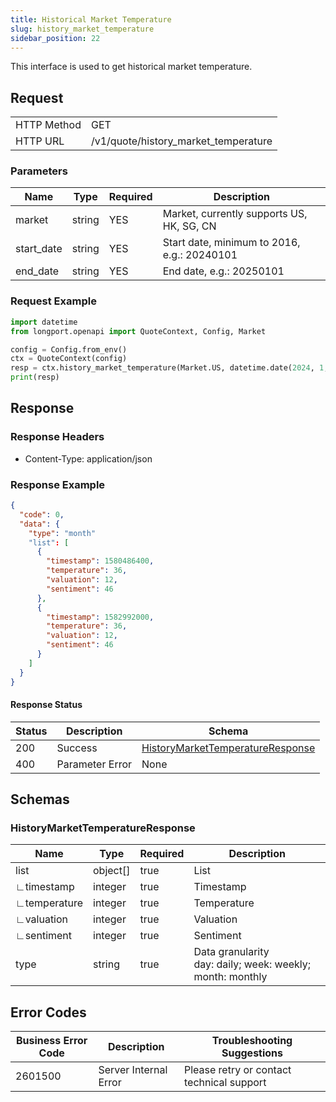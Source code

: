 ```yaml
---
title: Historical Market Temperature
slug: history_market_temperature
sidebar_position: 22
---
```


This interface is used to get historical market temperature.

<SDKLinks module="quote" klass="QuoteContext" method="history_market_temperature" />

## Request

<table className="http-basic">
<tbody>
<tr><td className="http-basic-key">HTTP Method</td><td>GET</td></tr>
<tr><td className="http-basic-key">HTTP URL</td><td>/v1/quote/history_market_temperature</td></tr>
</tbody>
</table>

### Parameters

| Name       | Type   | Required | Description                                 |
|------------|--------|----------|---------------------------------------------|
| market     | string | YES      | Market, currently supports US, HK, SG, CN   |
| start_date | string | YES      | Start date, minimum to 2016, e.g.: 20240101 |
| end_date   | string | YES      | End date, e.g.: 20250101                    |

### Request Example

```python
import datetime
from longport.openapi import QuoteContext, Config, Market

config = Config.from_env()
ctx = QuoteContext(config)
resp = ctx.history_market_temperature(Market.US, datetime.date(2024, 1, 1), datetime.date(2025, 1, 1))
print(resp)
```

## Response

### Response Headers

- Content-Type: application/json

### Response Example

```json
{
  "code": 0,
  "data": {
    "type": "month"
    "list": [
      {
        "timestamp": 1580486400,
        "temperature": 36,
        "valuation": 12,
        "sentiment": 46
      },
      {
        "timestamp": 1582992000,
        "temperature": 36,
        "valuation": 12,
        "sentiment": 46
      }
    ]
  }
}
```

#### Response Status

| Status | Description     | Schema                                                                   |
|--------|-----------------|--------------------------------------------------------------------------|
| 200    | Success         | [HistoryMarketTemperatureResponse](#history_market_temperature_response) |
| 400    | Parameter Error | None                                                                     |

<aside className="success">
</aside>

## Schemas

### HistoryMarketTemperatureResponse

<a id="history_market_temperature_response"></a>

| Name         | Type     | Required | Description                                                     |
|--------------|----------|----------|-----------------------------------------------------------------|
| list         | object[] | true     | List                                                            |
| ∟timestamp   | integer  | true     | Timestamp                                                       |
| ∟temperature | integer  | true     | Temperature                                                     |
| ∟valuation   | integer  | true     | Valuation                                                       |
| ∟sentiment   | integer  | true     | Sentiment                                                       |
| type         | string   | true     | Data granularity <br />day: daily; week: weekly; month: monthly |

## Error Codes

| Business Error Code | Description           | Troubleshooting Suggestions               |
|---------------------|-----------------------|-------------------------------------------|
| 2601500             | Server Internal Error | Please retry or contact technical support |
